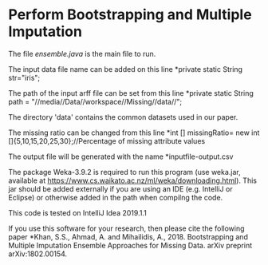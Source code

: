 # Perform Bootstrapping and Multiple Imputation

The file *ensemble.java* is the main file to run.

The input data file name can be added on this line
*private static String str="iris";

The path of the input arff file can be set from this line
*private static String path = "//media//Data//workspace//Missing//data//";

The directory 'data' contains the common datasets used in our paper.

The missing ratio can be changed from this line
*int [] missingRatio= new int []{5,10,15,20,25,30};//Percentage of missing attribute values
		
The output file will be generated with the name *inputfile-output.csv

The package Weka-3.9.2 is required to run this program (use weka.jar, available at https://www.cs.waikato.ac.nz/ml/weka/downloading.html). This jar should be added externally if you are using an IDE (e.g. IntelliJ or Eclipse) or otherwise added in the path when compilng the code.

This code is tested on IntelliJ Idea 2019.1.1

If you use this software for your research, then please cite the following paper
*Khan, S.S., Ahmad, A. and Mihailidis, A., 2018. Bootstrapping and Multiple Imputation Ensemble Approaches for Missing Data. arXiv preprint arXiv:1802.00154.
